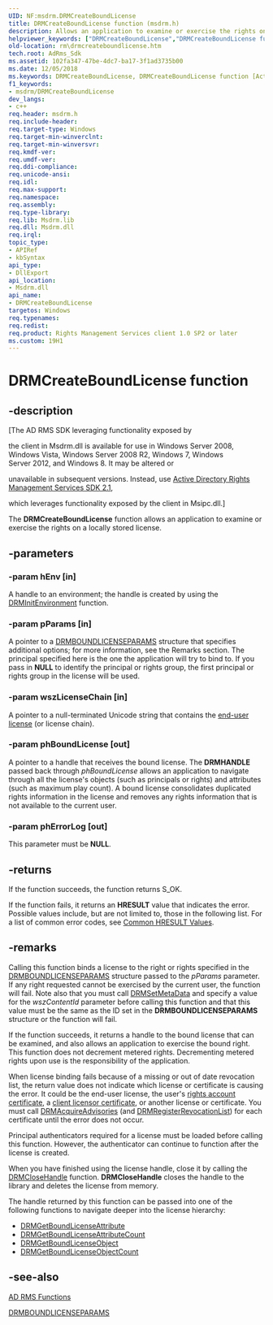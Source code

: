 ```yaml
---
UID: NF:msdrm.DRMCreateBoundLicense
title: DRMCreateBoundLicense function (msdrm.h)
description: Allows an application to examine or exercise the rights on a locally stored license.helpviewer_keywords: ["DRMCreateBoundLicense","DRMCreateBoundLicense function [Active Directory Rights Management Services SDK 1.0]","msdrm/DRMCreateBoundLicense","rm.drmcreateboundlicense"]
old-location: rm\drmcreateboundlicense.htm
tech.root: AdRms_Sdk
ms.assetid: 102fa347-47be-4dc7-ba17-3f1ad3735b00
ms.date: 12/05/2018
ms.keywords: DRMCreateBoundLicense, DRMCreateBoundLicense function [Active Directory Rights Management Services SDK 1.0], msdrm/DRMCreateBoundLicense, rm.drmcreateboundlicense
f1_keywords:
- msdrm/DRMCreateBoundLicense
dev_langs:
- c++
req.header: msdrm.h
req.include-header: 
req.target-type: Windows
req.target-min-winverclnt: 
req.target-min-winversvr: 
req.kmdf-ver: 
req.umdf-ver: 
req.ddi-compliance: 
req.unicode-ansi: 
req.idl: 
req.max-support: 
req.namespace: 
req.assembly: 
req.type-library: 
req.lib: Msdrm.lib
req.dll: Msdrm.dll
req.irql: 
topic_type:
- APIRef
- kbSyntax
api_type:
- DllExport
api_location:
- Msdrm.dll
api_name:
- DRMCreateBoundLicense
targetos: Windows
req.typenames: 
req.redist: 
req.product: Rights Management Services client 1.0 SP2 or later
ms.custom: 19H1
---
```


# DRMCreateBoundLicense function


## -description


<p class="CCE_Message">[The AD RMS SDK leveraging functionality exposed by 

the client in Msdrm.dll is available for use in Windows Server 2008, Windows Vista, Windows Server 2008 R2, Windows 7, Windows Server 2012, and Windows 8. It may be altered or 

unavailable in subsequent versions. Instead, use <a href="https://docs.microsoft.com/previous-versions/windows/desktop/msipc/microsoft-information-protection-and-control-client-portal">Active Directory Rights Management Services SDK 2.1</a>, 

which leverages functionality exposed by the client in Msipc.dll.]

The <b>DRMCreateBoundLicense</b> function allows an application to examine or exercise the rights on a locally stored license.


## -parameters




### -param hEnv [in]

A handle to an environment; the handle is created by using the <a href="https://docs.microsoft.com/previous-versions/windows/desktop/api/msdrm/nf-msdrm-drminitenvironment">DRMInitEnvironment</a> function.


### -param pParams [in]

A pointer to a <a href="https://docs.microsoft.com/windows/desktop/api/msdrmdefs/ns-msdrmdefs-drmboundlicenseparams">DRMBOUNDLICENSEPARAMS</a> structure that specifies additional options; for more information, see the Remarks section. The principal specified here is the one the application will try to bind to. If you pass in <b>NULL</b> to identify the principal or rights group, the first principal or rights group in the license will be used.


### -param wszLicenseChain [in]

A pointer to a null-terminated Unicode string that contains the <a href="https://docs.microsoft.com/previous-versions/windows/desktop/adrms_sdk/e-gly">end-user license</a> (or license chain).


### -param phBoundLicense [out]

A pointer to a handle that receives the bound license. The <b>DRMHANDLE</b> passed back through <i>phBoundLicense</i> allows an application to navigate through all the license's objects (such as principals or rights) and attributes (such as maximum play count). A bound license consolidates duplicated rights information in the license and removes any rights information that is not available to the current user.


### -param phErrorLog [out]

This parameter must be <b>NULL</b>.


## -returns



If the function succeeds, the function returns S_OK.

If the function fails, it returns an <b>HRESULT</b> value that indicates the error. Possible values include, but are not limited to, those in the following list. For a list of common error codes, see <a href="https://docs.microsoft.com/windows/desktop/SecCrypto/common-hresult-values">Common HRESULT Values</a>.




## -remarks



Calling this function binds a license to the right or rights specified in the  <a href="https://docs.microsoft.com/windows/desktop/api/msdrmdefs/ns-msdrmdefs-drmboundlicenseparams">DRMBOUNDLICENSEPARAMS</a> structure passed to the <i>pParams</i> parameter. If any right requested cannot be exercised by the current user, the function will fail. Note also that you must call <a href="https://docs.microsoft.com/previous-versions/windows/desktop/api/msdrm/nf-msdrm-drmsetmetadata">DRMSetMetaData</a> and specify a value for the <i>wszContentId</i> parameter before calling this function and that this value must be the same as the ID set in the <b>DRMBOUNDLICENSEPARAMS</b> structure or the function will fail.

If the function succeeds, it returns a handle to the bound license that can be examined, and also allows an application to exercise the bound right. This function does not decrement metered rights. Decrementing metered rights upon use is the responsibility of the application.

When license binding fails because of a missing or out of date revocation list, the return value does not indicate which license or certificate is causing the error. It could be the end-user license, the user's <a href="https://docs.microsoft.com/previous-versions/windows/desktop/adrms_sdk/r-gly">rights account certificate</a>, a <a href="https://docs.microsoft.com/previous-versions/windows/desktop/adrms_sdk/c-gly">client licensor certificate</a>, or another license or certificate. You must call <a href="https://docs.microsoft.com/previous-versions/windows/desktop/api/msdrm/nf-msdrm-drmacquireadvisories">DRMAcquireAdvisories</a> (and <a href="https://docs.microsoft.com/previous-versions/windows/desktop/api/msdrm/nf-msdrm-drmregisterrevocationlist">DRMRegisterRevocationList</a>) for each certificate until the error does not occur.

Principal authenticators required for a license must be loaded before calling this function. However, the authenticator can continue to function after the license is created.

When you have finished using the license handle, close it by calling the <a href="https://docs.microsoft.com/previous-versions/windows/desktop/api/msdrm/nf-msdrm-drmclosehandle">DRMCloseHandle</a> function. <b>DRMCloseHandle</b> closes the handle to the library and deletes the license from memory.


The handle returned by this function can be passed into one of the following functions to navigate deeper into the license hierarchy:

<ul>
<li>
<a href="https://docs.microsoft.com/previous-versions/windows/desktop/api/msdrm/nf-msdrm-drmgetboundlicenseattribute">DRMGetBoundLicenseAttribute</a>
</li>
<li>
<a href="https://docs.microsoft.com/previous-versions/windows/desktop/api/msdrm/nf-msdrm-drmgetboundlicenseattributecount">DRMGetBoundLicenseAttributeCount</a>
</li>
<li>
<a href="https://docs.microsoft.com/previous-versions/windows/desktop/api/msdrm/nf-msdrm-drmgetboundlicenseobject">DRMGetBoundLicenseObject</a>
</li>
<li>
<a href="https://docs.microsoft.com/previous-versions/windows/desktop/api/msdrm/nf-msdrm-drmgetboundlicenseobjectcount">DRMGetBoundLicenseObjectCount</a>
</li>
</ul>





## -see-also




<a href="https://docs.microsoft.com/previous-versions/windows/desktop/adrms_sdk/ad-rms-functions">AD RMS Functions</a>



<a href="https://docs.microsoft.com/windows/desktop/api/msdrmdefs/ns-msdrmdefs-drmboundlicenseparams">DRMBOUNDLICENSEPARAMS</a>
 

 

